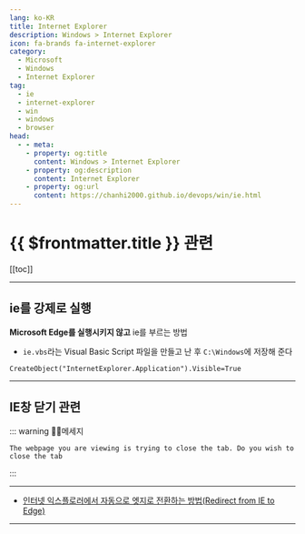 ```yaml
---
lang: ko-KR
title: Internet Explorer
description: Windows > Internet Explorer
icon: fa-brands fa-internet-explorer
category:
  - Microsoft
  - Windows
  - Internet Explorer
tag: 
  - ie 
  - internet-explorer
  - win
  - windows
  - browser
head:
  - - meta:
    - property: og:title
      content: Windows > Internet Explorer
    - property: og:description
      content: Internet Explorer
    - property: og:url
      content: https://chanhi2000.github.io/devops/win/ie.html
---
```


# {{ $frontmatter.title }} 관련

[[toc]]

---

<SiteInfo
  name="Internet Explorer 11 - Microsoft Lifecycle | Microsoft Learn"
  desc="Internet Explorer 11은 구성 요소 수명 주기 정책을 따릅니다."
  url="https://learn.microsoft.com/ko-kr/lifecycle/products/internet-explorer-11"
  logo="https://learn.microsoft.com/favicon.ico"
  preview="https://learn.microsoft.com/open-graph-image.png"/>

## ie를 강제로 실행

__Microsoft Edge를 실행시키지 않고__ ie를 부르는 방법

- `ie.vbs`라는 Visual Basic Script 파일을 만들고 난 후 <FontIcon icon="fas fa-folder-open"/>`C:\Windows`에 저장해 준다

```vbscript
CreateObject("InternetExplorer.Application").Visible=True
```

---

## IE창 닫기 관련

::: warning 🤷‍♂️메세지

```
The webpage you are viewing is trying to close the tab. Do you wish to close the tab
```

:::

---


- [인터넷 익스플로러에서 자동으로 엣지로 전환하는 방법(Redirect from IE to Edge)](https://webruden.tistory.com/794)

---

<TagLinks />